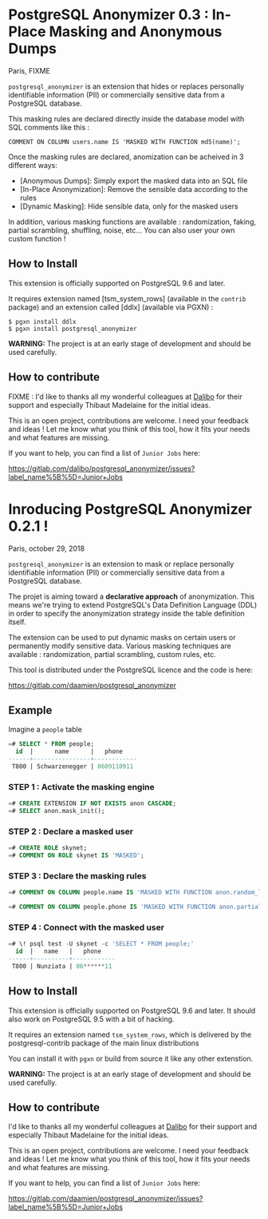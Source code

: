 
PostgreSQL Anonymizer 0.3 : In-Place Masking and Anonymous Dumps
================================================================================

Paris, FIXME

`postgresql_anonymizer` is an extension that hides or replaces personally 
identifiable information (PII) or commercially sensitive data from a PostgreSQL 
database.

This masking rules are declared directly inside the database model with SQL 
comments like this :

```
COMMENT ON COLUMN users.name IS 'MASKED WITH FUNCTION md5(name)';
```

Once the masking rules are declared, anomization can be acheived in 3 
different ways:

* [Anonymous Dumps]: Simply export the masked data into an SQL file
* [In-Place Anonymization]: Remove the sensible data according to the rules
* [Dynamic Masking]: Hide sensible data, only for the masked users

In addition, various masking functions are available : randomization, faking,
partial scrambling, shuffling, noise, etc... You can also user your own custom 
function !


How to Install
--------------------------------------------------------------------------------

This extension is officially supported on PostgreSQL 9.6 and later.

It requires extension named [tsm_system_rows] (available in the `contrib` 
package) and an extension called [ddlx] (available via PGXN) :

```
$ pgxn install ddlx
$ pgxn install postgresql_anonymizer
```

**WARNING:** The project is at an early stage of development and should be used 
carefully.


How to contribute
--------------------------------------------------------------------------------


FIXME : I'd like to thanks all my wonderful colleagues at [Dalibo] for their support 
and especially Thibaut Madelaine for the initial ideas.

This is an open project, contributions are welcome. I need your feedback and 
ideas ! Let me know what you think of this tool, how it fits your needs and 
what features are missing.

If you want to help, you can find a list of `Junior Jobs` here:

https://gitlab.com/dalibo/postgresql_anonymizer/issues?label_name%5B%5D=Junior+Jobs


[Dalibo]: https://dalibo.com


Inroducing PostgreSQL Anonymizer 0.2.1 !
================================================================================

Paris, october 29, 2018

`postgresql_anonymizer` is an extension to mask or replace personally identifiable 
information (PII) or commercially sensitive data from a PostgreSQL database.

The projet is aiming toward a **declarative approach** of anonymization. This
means we're trying to extend PostgreSQL's Data Definition Language (DDL) in
order to specify the anonymization strategy inside the table definition itself.

The extension can be used to put dynamic masks on certain users or permanently 
modify sensitive data. Various masking techniques are available : randomization, 
partial scrambling, custom rules, etc.

This tool is distributed under the PostgreSQL licence and the code is here:

https://gitlab.com/daamien/postgresql_anonymizer

Example
--------------------------------------------------------------------------------

Imagine a `people` table

```sql
=# SELECT * FROM people;
  id  |      name      |   phone
------+----------------+------------
 T800 | Schwarzenegger | 0609110911
```

### STEP 1 : Activate the masking engine

```sql
=# CREATE EXTENSION IF NOT EXISTS anon CASCADE;
=# SELECT anon.mask_init();
```

### STEP 2 : Declare a masked user

```sql
=# CREATE ROLE skynet;
=# COMMENT ON ROLE skynet IS 'MASKED';
```

### STEP 3 : Declare the masking rules

```sql
=# COMMENT ON COLUMN people.name IS 'MASKED WITH FUNCTION anon.random_last_name()';

=# COMMENT ON COLUMN people.phone IS 'MASKED WITH FUNCTION anon.partial(phone,2,$$******$$,2)';
```

### STEP 4 : Connect with the masked user

```sql
=# \! psql test -U skynet -c 'SELECT * FROM people;'
  id  |   name   |   phone
------+----------+------------
 T800 | Nunziata | 06******11
```

How to Install
--------------------------------------------------------------------------------

This extension is officially supported on PostgreSQL 9.6 and later.
It should also work on PostgreSQL 9.5 with a bit of hacking.

It requires an extension named `tsm_system_rows`, which is delivered by the
postgresql-contrib package of the main linux distributions

You can install it with `pgxn` or build from source it like any other 
extenstion.

**WARNING:** The project is at an early stage of development and should be used carefully.


How to contribute
--------------------------------------------------------------------------------

I'd like to thanks all my wonderful colleagues at [Dalibo] for their support 
and especially Thibaut Madelaine for the initial ideas.

This is an open project, contributions are welcome. I need your feedback and 
ideas ! Let me know what you think of this tool, how it fits your needs and 
what features are missing.

If you want to help, you can find a list of `Junior Jobs` here:

<https://gitlab.com/daamien/postgresql_anonymizer/issues?label_name%5B%5D=Junior+Jobs>

[Dalibo]: https://dalibo.com